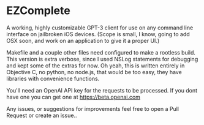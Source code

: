# EZComplete
A working, highly customizable GPT-3 client for use on any command line interface on jailbroken iOS devices.  (Scope is small, I know, going to add OSX soon, and work on an application 
to give it a proper UI.) 

Makefile and a couple other files need configured to make a rootless build. This version is extra verbose,
since I used NSLog statements
for debugging and kept some of the extras for now. Oh yeah, this is written entirely in Objective C, no python, no node.js, that would be too easy, they have libraries with convenience functions.


You'll need an OpenAI API key for the requests to be processed.  If you dont have one you can get one at https://beta.openai.com

Any issues, or suggestions for improvements feel free to open a Pull Request or create an issue..  

